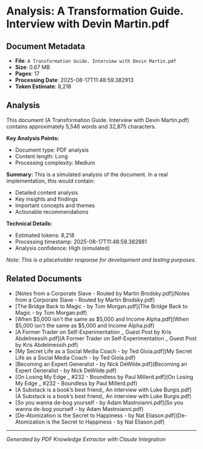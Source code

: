 # Analysis: A Transformation Guide. Interview with Devin Martin.pdf

## Document Metadata
- **File**: `A Transformation Guide. Interview with Devin Martin.pdf`
- **Size**: 0.67 MB
- **Pages**: 17
- **Processing Date**: 2025-08-17T11:48:59.382913
- **Token Estimate**: 8,218

## Analysis

This document (A Transformation Guide. Interview with Devin Martin.pdf) contains approximately 5,546 words and 32,875 characters.

**Key Analysis Points:**
- Document type: PDF analysis
- Content length: Long
- Processing complexity: Medium

**Summary:**
This is a simulated analysis of the document. In a real implementation, this would contain:
- Detailed content analysis
- Key insights and findings
- Important concepts and themes
- Actionable recommendations

**Technical Details:**
- Estimated tokens: 8,218
- Processing timestamp: 2025-08-17T11:48:59.382881
- Analysis confidence: High (simulated)

*Note: This is a placeholder response for development and testing purposes.*

## Related Documents

- [Notes from a Corporate Slave - Routed by Martin Brodsky.pdf](Notes from a Corporate Slave - Routed by Martin Brodsky.pdf)
- [The Bridge Back to Magic - by Tom Morgan.pdf](The Bridge Back to Magic - by Tom Morgan.pdf)
- [When $5,000 isn't the same as $5,000 and Income Alpha.pdf](When $5,000 isn't the same as $5,000 and Income Alpha.pdf)
- [A Former Trader on Self-Experimentation _ Guest Post by Kris Abdelmessih.pdf](A Former Trader on Self-Experimentation _ Guest Post by Kris Abdelmessih.pdf)
- [My Secret Life as a Social Media Coach - by Ted Gioia.pdf](My Secret Life as a Social Media Coach - by Ted Gioia.pdf)
- [Becoming an Expert Generalist - by Nick DeWilde.pdf](Becoming an Expert Generalist - by Nick DeWilde.pdf)
- [On Losing My Edge _ #232 - Boundless by Paul Millerd.pdf](On Losing My Edge _ #232 - Boundless by Paul Millerd.pdf)
- [A Substack is a book’s best friend_ An interview with Luke Burgis.pdf](A Substack is a book’s best friend_ An interview with Luke Burgis.pdf)
- [So you wanna de-bog yourself - by Adam Mastroianni.pdf](So you wanna de-bog yourself - by Adam Mastroianni.pdf)
- [De-Atomization is the Secret to Happiness - by Nat Eliason.pdf](De-Atomization is the Secret to Happiness - by Nat Eliason.pdf)

---
*Generated by PDF Knowledge Extractor with Claude Integration*